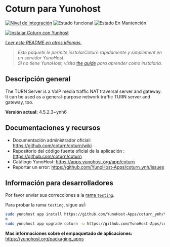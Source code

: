 <!--
Este archivo README esta generado automaticamente<https://github.com/YunoHost/apps/tree/master/tools/readme_generator>
No se debe editar a mano.
-->

# Coturn para Yunohost

[![Nivel de integración](https://dash.yunohost.org/integration/coturn.svg)](https://ci-apps.yunohost.org/ci/apps/coturn/) ![Estado funcional](https://ci-apps.yunohost.org/ci/badges/coturn.status.svg) ![Estado En Mantención](https://ci-apps.yunohost.org/ci/badges/coturn.maintain.svg)

[![Instalar Coturn con Yunhost](https://install-app.yunohost.org/install-with-yunohost.svg)](https://install-app.yunohost.org/?app=coturn)

*[Leer este README en otros idiomas.](./ALL_README.md)*

> *Este paquete le permite instalarCoturn rapidamente y simplement en un servidor YunoHost.*  
> *Si no tiene YunoHost, visita [the guide](https://yunohost.org/install) para aprender como instalarla.*

## Descripción general

The TURN Server is a VoIP media traffic NAT traversal server and gateway. It can be used as a general-purpose network traffic TURN server and gateway, too.

**Versión actual:** 4.5.2.3~ynh6
## Documentaciones y recursos

- Documentación administrador oficial: <https://github.com/coturn/coturn/wiki>
- Repositorio del código fuente oficial de la aplicación : <https://github.com/coturn/coturn>
- Catálogo YunoHost: <https://apps.yunohost.org/app/coturn>
- Reportar un error: <https://github.com/YunoHost-Apps/coturn_ynh/issues>

## Información para desarrolladores

Por favor enviar sus correcciones a la [rama `testing`](https://github.com/YunoHost-Apps/coturn_ynh/tree/testing).

Para probar la rama `testing`, sigue asÍ:

```bash
sudo yunohost app install https://github.com/YunoHost-Apps/coturn_ynh/tree/testing --debug
o
sudo yunohost app upgrade coturn -u https://github.com/YunoHost-Apps/coturn_ynh/tree/testing --debug
```

**Mas informaciones sobre el empaquetado de aplicaciones:** <https://yunohost.org/packaging_apps>
